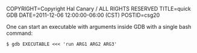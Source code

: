 COPYRIGHT=Copyright Hal Canary / ALL RIGHTS RESERVED
TITLE=quick GDB
DATE=2011-12-06 12:00:00-06:00 (CST)
POSTID=csg20

One can start an executable with arguments inside GDB with a single bash command:

```
$ gdb EXECUTABLE <<< 'run ARG1 ARG2 ARG3'
```
